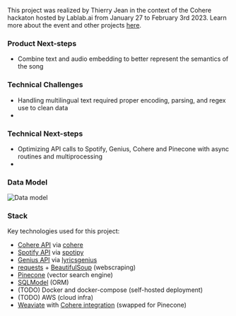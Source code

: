 This project was realized by Thierry Jean in the context of the Cohere hackaton hosted by Lablab.ai from January 27 to February 3rd 2023. Learn more about the event and other projects [here](https://lablab.ai/event/cohere-hackathon).
    
 ### Product Next-steps
 - Combine text and audio embedding to better represent the semantics of the song

 ### Technical Challenges
 - Handling multilingual text required proper encoding, parsing, and regex use to clean data
 - 
 ### Technical Next-steps
 - Optimizing API calls to Spotify, Genius, Cohere and Pinecone with async routines and multiprocessing
 - 
 ### Data Model
 ![Data model](../static/data_model_diagram.png)
 ### Stack
 Key technologies used for this project:
 - [Cohere API](https://docs.cohere.ai/reference/about) via [cohere](https://github.com/cohere-ai/cohere-python)
 - [Spotify API](https://developer.spotify.com/documentation/web-api/reference/#/) via [spotipy](https://spotipy.readthedocs.io/en/2.22.1/#)
 - [Genius API](https://docs.genius.com/) via [lyricsgenius](https://lyricsgenius.readthedocs.io/en/master/)
 - [requests](https://requests.readthedocs.io/en/latest/) + [BeautifulSoup](https://www.crummy.com/software/BeautifulSoup/bs4/doc/) (webscraping)
 - [Pinecone](https://www.pinecone.io/) (vector search engine)
 - [SQLModel](https://sqlmodel.tiangolo.com/) (ORM)
 - (TODO) Docker and docker-compose (self-hosted deployment)
 - (TODO) AWS (cloud infra)    
 - [Weaviate](https://weaviate.io/developers/weaviate) with [Cohere integration](https://weaviate.io/developers/weaviate/modules/retriever-vectorizer-modules/text2vec-cohere) (swapped for Pinecone)
